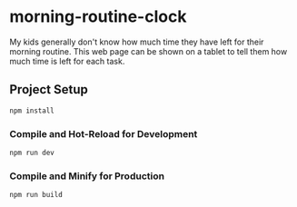 # morning-routine-clock

My kids generally don't know how much time they have left for their morning routine.
This web page can be shown on a tablet to tell them how much time is left for each task.

## Project Setup

```sh
npm install
```

### Compile and Hot-Reload for Development

```sh
npm run dev
```

### Compile and Minify for Production

```sh
npm run build
```

